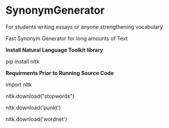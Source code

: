 # SynonymGenerator

For students writing essays or anyone strengthening vocabulary

Fast Synonym Generator for long amounts of Text

**Install Natural Language Toolkit library**

pip install nltk

**Requirments Prior to Running Source Code**

import nltk

nltk.download("stopwords")


nltk.download('punkt')



nltk.download('wordnet')



